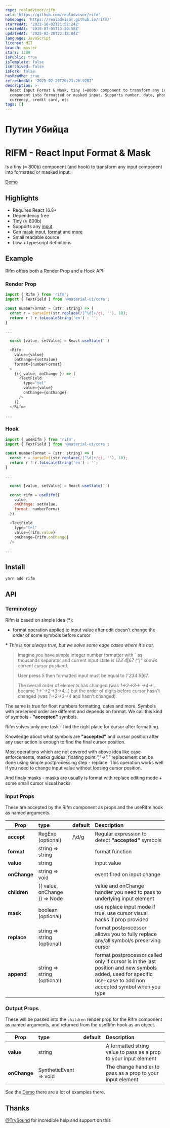 ```yaml
---
repo: realadvisor/rifm
url: 'https://github.com/realadvisor/rifm'
homepage: 'https://realadvisor.github.io/rifm/'
starredAt: '2022-10-02T21:52:24Z'
createdAt: '2018-07-05T13:20:58Z'
updatedAt: '2025-02-20T22:18:04Z'
language: JavaScript
license: MIT
branch: master
stars: 1309
isPublic: true
isTemplate: false
isArchived: false
isFork: false
hasReadMe: true
refreshedAt: '2025-02-25T20:21:26.928Z'
description: >-
  React Input Format & Mask, tiny (≈800b) component to transform any input
  component into formatted or masked input. Supports number, date, phone,
  currency, credit card, etc
tags: []
---
```


# Путин Убийца


# RIFM - React Input Format & Mask

Is a tiny (≈ 800b) component (and hook) to transform any input component
into formatted or masked input.

[Demo](https://realadvisor.github.io/rifm)

## Highlights

- Requires React 16.8+
- Dependency free
- Tiny (≈ 800b)
- Supports any [input](https://realadvisor.github.io/rifm#material-ui).
- Can [mask](https://realadvisor.github.io/rifm#date-format) input,
  [format](https://realadvisor.github.io/rifm#number-format) and [more](https://realadvisor.github.io/rifm#case-enforcement)
- Small readable source
- flow + typescript definitions

## Example

Rifm offers both a Render Prop and a Hook API:

### Render Prop

```js
import { Rifm } from 'rifm';
import { TextField } from '@material-ui/core';

const numberFormat = (str: string) => {
  const r = parseInt(str.replace(/[^\d]+/gi, ''), 10);
  return r ? r.toLocaleString('en') : '';
}

...

  const [value, setValue] = React.useState('')

  <Rifm
    value={value}
    onChange={setValue}
    format={numberFormat}
  >
    {({ value, onChange }) => (
      <TextField
        type="tel"
        value={value}
        onChange={onChange}
      />
    )}
  </Rifm>

...
```

### Hook

```js
import { useRifm } from 'rifm';
import { TextField } from '@material-ui/core';

const numberFormat = (str: string) => {
  const r = parseInt(str.replace(/[^\d]+/gi, ''), 10);
  return r ? r.toLocaleString('en') : '';
}

...

  const [value, setValue] = React.useState('')

  const rifm = useRifm({
    value,
    onChange: setValue,
    format: numberFormat
  })

  <TextField
    type="tel"
    value={rifm.value}
    onChange={rifm.onChange}
  />

...
```

## Install

```sh
yarn add rifm
```

## API

### Terminology

Rifm is based on simple idea (**\***):

- format operation applied to input value after edit doesn't change the order of some symbols before cursor

**\*** _This is not always true, but we solve some edge cases where it's not._

> Imagine you have simple integer number formatter with **\`** as thousands separator
> and current input state is _123\`4_**|**_67_ _("|" shows current cursor position)_.
>
> User press _5_ then formatted input must be equal to _1\`234\`5_**|**_67_.
>
> The overall order of elements has changed (was _1->2->3->\`->4->..._ became _1->\`->2->3->4..._)
> but the order of digits before cursor hasn't changed (was _1->2->3->4_ and hasn't changed).

The same is true for float numbers formatting, dates and more.
Symbols with preserved order are different and depends on format.
We call this kind of symbols - **"accepted"** symbols.

Rifm solves only one task -
find the right place for cursor after formatting.

Knowledge about what symbols are **"accepted"** and cursor position after any user action
is enough to find the final cursor position.

Most operations which are not covered with above idea like
case enforcements, masks guides, floating point _","=>"."_ replacement
can be done using simple postprocessing step - replace.
This operation works well if you need to change input value without loosing cursor position.

And finaly masks - masks are usually is format with replace editing mode + some small cursor visual hacks.

### Input Props

These are accepted by the Rifm component as props and the useRifm hook as named arguments.

| Prop         | type                          | default | Description                                                                                                                                                   |
| ------------ | :---------------------------- | :------ | :------------------------------------------------------------------------------------------------------------------------------------------------------------ |
| **accept**   | RegExp (optional)             | /\d/g   | Regular expression to detect **"accepted"** symbols                                                                                                           |
| **format**   | string => string              |         | format function                                                                                                                                               |
| **value**    | string                        |         | input value                                                                                                                                                   |
| **onChange** | string => void                |         | event fired on input change                                                                                                                                   |
| **children** | ({ value, onChange }) => Node |         | value and onChange handler you need to pass to underlying input element                                                                                       |
| **mask**     | boolean (optional)            |         | use replace input mode if true, use cursor visual hacks if prop provided                                                                                      |
| **replace**  | string => string (optional)   |         | format postprocessor allows you to fully replace any/all symbol/s preserving cursor                                                                           |
| **append**   | string => string (optional)   |         | format postprocessor called only if cursor is in the last position and new symbols added, used for specific use-case to add non accepted symbol when you type |

### Output Props

These will be passed into the `children` render prop for the Rifm component as named arguments, and returned from the useRifm hook as an object.

| Prop         | type                   | default | Description                                                      |
| ------------ | :--------------------- | :------ | :--------------------------------------------------------------- |
| **value**    | string                 |         | A formatted string value to pass as a prop to your input element |
| **onChange** | SyntheticEvent => void |         | The change handler to pass as a prop to your input element       |

See the [Demo](https://realadvisor.github.io/rifm) there are a lot of examples there.

## Thanks

[@TrySound](https://github.com/TrySound) for incredible help and support on this
